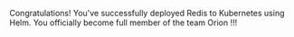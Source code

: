 Congratulations! You've successfully deployed Redis to Kubernetes using Helm.
You officially become full member of the team Orion !!!


